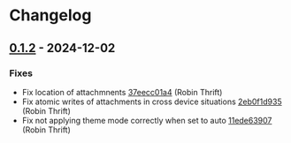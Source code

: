 # Changelog

## [0.1.2](https://github.com/RobinThrift/conveyor/releases/tag/v0.1.2) - 2024-12-02

### <!-- 1 -->Fixes

- Fix location of attachmnents [37eecc01a4](https://github.com/RobinThrift/conveyor/commit/37eecc01a4c3aebc79aaaa4f67b0d170f608cc9d) (Robin Thrift)
- Fix atomic writes of attachments in cross device situations [2eb0f1d935](https://github.com/RobinThrift/conveyor/commit/2eb0f1d9356c635f88cef6887c9ef5a296f79981) (Robin Thrift)
- Fix not applying theme mode correctly when set to auto [11ede63907](https://github.com/RobinThrift/conveyor/commit/11ede639075a609df7a2979ca11ff645e77bdc84) (Robin Thrift)

[0.1.2]: https://github.com/RobinThrift/conveyor/compare/v0.1.1..v0.1.2

